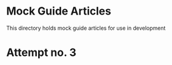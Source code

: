 # Mock Guide Articles

This directory holds mock guide articles for use in development

# Attempt no. 3
